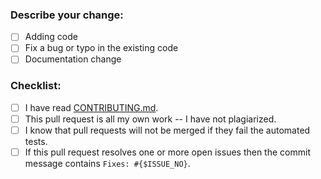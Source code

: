 ### **Describe your change:**



* [ ] Adding code
* [ ] Fix a bug or typo in the existing code
* [ ] Documentation change

### **Checklist:**
* [ ] I have read [CONTRIBUTING.md](https://github.com/santiMartDev/dotfiles/blob/main/CONTRIBUTING.md).
* [ ] This pull request is all my own work -- I have not plagiarized.
* [ ] I know that pull requests will not be merged if they fail the automated tests.
* [ ] If this pull request resolves one or more open issues then the commit message contains `Fixes: #{$ISSUE_NO}`.
